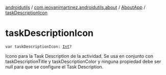 [androidutils](../../index.md) / [com.jeovanimartinez.androidutils.about](../index.md) / [AboutApp](index.md) / [taskDescriptionIcon](./task-description-icon.md)

# taskDescriptionIcon

`var taskDescriptionIcon: `[`Int`](https://kotlinlang.org/api/latest/jvm/stdlib/kotlin/-int/index.html)`?`

Icono para la Task Description de la actividad. Se usa en conjunto con taskDescriptionTitle y taskDescriptionColor y ninguna
propiedad debe ser null para que se configure el Task Description.

